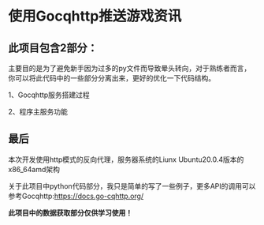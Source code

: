 # 使用Gocqhttp推送游戏资讯
## 此项目包含2部分：
主要目的是为了避免新手因为过多的py文件而导致晕头转向，对于熟练者而言，你可以将此代码中的一些部分分离出来，更好的优化一下代码结构。

1、Gocqhttp服务搭建过程

2、程序主服务功能

## 最后
本次开发使用http模式的反向代理，服务器系统的Liunx Ubuntu20.0.4版本的x86_64amd架构

关于此项目中python代码部分，我只是简单的写了一些例子，更多API的调用可以参考Gocqhttp:https://docs.go-cqhttp.org/

**此项目中的数据获取部分仅供学习使用！**
